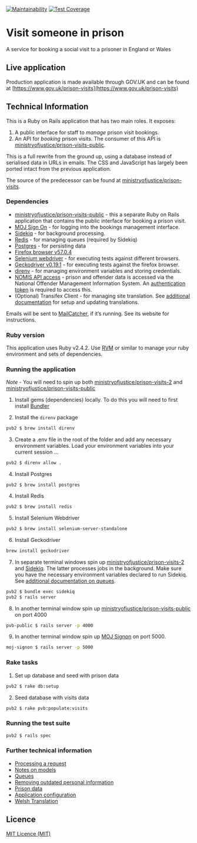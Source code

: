 [![Maintainability](https://api.codeclimate.com/v1/badges/20ad81e6cb95ffd082d2/maintainability)](https://codeclimate.com/github/ministryofjustice/prison-visits-2/maintainability)
[![Test Coverage](https://api.codeclimate.com/v1/badges/20ad81e6cb95ffd082d2/test_coverage)](https://codeclimate.com/github/ministryofjustice/prison-visits-2/test_coverage)

# Visit someone in prison

A service for booking a social visit to a prisoner in England or Wales

## Live application

Production application is made available through GOV.UK and can be found at [https://www.gov.uk/prison-visits](https://www.gov.uk/prison-visits) 

## Technical Information

This is a Ruby on Rails application that has two main roles. It exposes:

1. A public interface for staff to *manage* prison visit bookings. 
2. An API for *booking* prison visits. The consumer of this API is [ministryofjustice/prison-visits-public](https://github.com/ministryofjustice/prison-visits-public). 

This is a full rewrite from the ground up, using a database instead of
serialised data in URLs in emails. The CSS and JavaScript has largely been
ported intact from the previous application.

The source of the predecessor can be found at
[ministryofjustice/prison-visits](https://github.com/ministryofjustice/prison-visits).


### Dependencies

- [ministryofjustice/prison-visits-public](https://github.com/ministryofjustice/prison-visits-public) - this a separate Ruby on Rails application that contains the public interface for booking a prison visit.
- [MOJ Sign On](https://github.com/ministryofjustice/moj-signon) - for logging into the bookings management interface.
- [Sidekiq](https://sidekiq.org/) - for background processing.
- [Redis](https://redis.io/) - for managing queues (required by Sidekiq)
- [Postgres](https://www.postgresql.org/) - for persisting data
- [Firefox browser v57.0.4](https://download-installer.cdn.mozilla.net/pub/firefox/releases/57.0.4/mac/en-US/Firefox%2057.0.4.dmg)
- [Selenium webdriver](https://www.seleniumhq.org/projects/webdriver/) - for executing tests against different browsers.
- [Geckodriver v0.19.1](https://github.com/mozilla/geckodriver) - for executing tests against the firefox browser.
- [direnv](https://direnv.net/) - for managing environment variables and storing credentials.
- [NOMIS API access](http://ministryofjustice.github.io/nomis-api/) - prison and offender data is accessed via the National Offender Management Information System. An [authentication token](https://nomis-api-access.service.justice.gov.uk/) is required to access this.
- (Optional) Transifex Client - for managing site translation. See [additional documentation](docs/welsh_translation.md) for setup and updating translations.

Emails will be sent to [MailCatcher](http://mailcatcher.me/), if it’s running. See its website for instructions.


### Ruby version

This application uses Ruby v2.4.2. Use [RVM](https://rvm.io/) or similar to manage your ruby environment and sets of dependencies. 


### Running the application

*Note* - You will need to spin up both [ministryofjustice/prison-visits-2](https://github.com/ministryofjustice/prison-visits-2) and [ministryofjustice/prison-visits-public](https://github.com/ministryofjustice/prison-visits-public)

1. Install gems (dependencies) locally. To do this you will need to first install [Bundler](http://bundler.io/)

2. Install the `direnv` package  
```sh
pvb2 $ brew install direnv

```

3. Create a .env file in the root of the folder and add any necessary environment variables. Load your environment variables into your current session ... 
```sh 
pvb2 $ direnv allow .

```

4. Install Postgres
```
pvb2 $ brew install postgres

```

4. Install Redis
```sh
pvb2 $ brew install redis

```

5. Install Selenium Webdriver
```sh
pvb2 $ brew install selenium-server-standalone

```

6. Install Geckodriver
```sh
brew install geckodriver

```

7. In separate terminal windows spin up [ministryofjustice/prison-visits-2](https://github.com/ministryofjustice/prison-visits-2) and [Sidekiq](https://sidekiq.org/). The latter processes jobs in the background. Make sure you have the necessary environment variables declared to run Sidekiq. See [additional documentation on queues](docs/queues.md).

```sh
pvb2 $ bundle exec sidekiq
pvb2 $ rails server

```
8. In another terminal window spin up [ministryofjustice/prison-visits-public](https://github.com/ministryofjustice/prison-visits-public) on port 4000

```sh
pvb-public $ rails server -p 4000

```

9. In another terminal window spin up [MOJ Signon](https://github.com/ministryofjustice/moj-signon) on port 5000.

```sh
moj-signon $ rails server -p 5000
```

### Rake tasks

1. Set up database and seed with prison data

```sh
pvb2 $ rake db:setup

```

2. Seed database with visits data

```sh
pvb2 $ rake pvb:populate:visits

```

### Running the test suite

```sh
pvb2 $ rails spec

```    

### Further technical information

- [Processing a request](docs/processing_a_request.md)
- [Notes on models](docs/models.md)
- [Queues](docs/queues.md)
- [Removing outdated personal information](docs/removing_outdated_personal_info.md)
- [Prison data](docs/prison_data.md)
- [Application configuration](docs/configuration.md)
- [Welsh Translation](docs/welsh_translation.md)

## Licence
[MIT Licence (MIT)](LICENCE)
